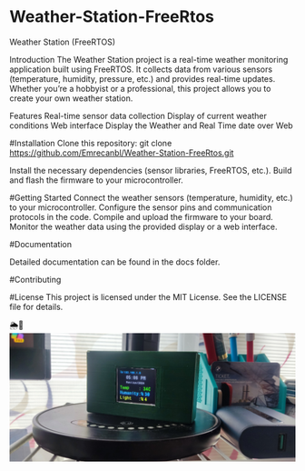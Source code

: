 # Weather-Station-FreeRtos
Weather Station (FreeRTOS)

Introduction
The Weather Station project is a real-time weather monitoring application built using FreeRTOS. It collects data from various sensors (temperature, humidity, pressure, etc.) and provides real-time updates. Whether you’re a hobbyist or a professional, this project allows you to create your own weather station.

Features
Real-time sensor data collection
Display of current weather conditions
Web interface
Display the Weather and Real Time date over Web

#Installation
Clone this repository:
git clone https://github.com/Emrecanbl/Weather-Station-FreeRtos.git

Install the necessary dependencies (sensor libraries, FreeRTOS, etc.).
Build and flash the firmware to your microcontroller.

#Getting Started
Connect the weather sensors (temperature, humidity, etc.) to your microcontroller.
Configure the sensor pins and communication protocols in the code.
Compile and upload the firmware to your board.
Monitor the weather data using the provided display or a web interface.

#Documentation

Detailed documentation can be found in the docs folder.


#Contributing


#License
This project is licensed under the MIT License. See the LICENSE file for details.

🌦️🚀
![Sample](https://github.com/Emrecanbl/Weather-Station-FreeRtos/blob/main/IMG_20240610_170653.jpg?raw=true)

